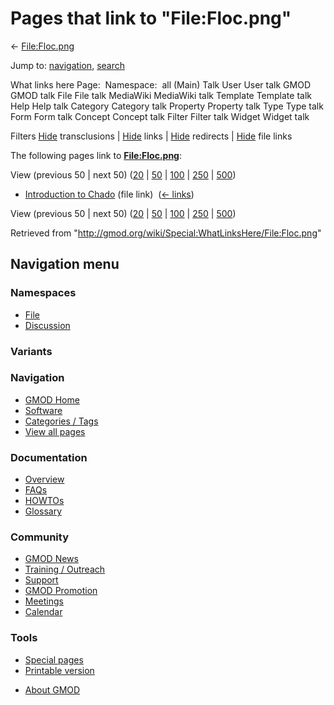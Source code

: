 <div id="mw-page-base" class="noprint">

</div>

<div id="mw-head-base" class="noprint">

</div>

<div id="content" class="mw-body" role="main">

<span id="top"></span>

<div id="mw-js-message" style="display:none;">

</div>



# <span dir="auto">Pages that link to "File:Floc.png"</span>

<div id="bodyContent">

<div id="contentSub">

← [File:Floc.png](/wiki/File:Floc.png "File:Floc.png")

</div>

<div id="jump-to-nav" class="mw-jump">

Jump to: [navigation](#mw-navigation), [search](#p-search)

</div>

<div id="mw-content-text">

What links here Page:  Namespace:  all (Main) Talk User User talk GMOD
GMOD talk File File talk MediaWiki MediaWiki talk Template Template talk
Help Help talk Category Category talk Property Property talk Type Type
talk Form Form talk Concept Concept talk Filter Filter talk Widget
Widget talk

Filters
[Hide](/mediawiki/index.php?title=Special:WhatLinksHere/File:Floc.png&hidetrans=1 "Special:WhatLinksHere/File:Floc.png")
transclusions \|
[Hide](/mediawiki/index.php?title=Special:WhatLinksHere/File:Floc.png&hidelinks=1 "Special:WhatLinksHere/File:Floc.png")
links \|
[Hide](/mediawiki/index.php?title=Special:WhatLinksHere/File:Floc.png&hideredirs=1 "Special:WhatLinksHere/File:Floc.png")
redirects \|
[Hide](/mediawiki/index.php?title=Special:WhatLinksHere/File:Floc.png&hideimages=1 "Special:WhatLinksHere/File:Floc.png")
file links

The following pages link to
**[File:Floc.png](/wiki/File:Floc.png "File:Floc.png")**:

View (previous 50 \| next 50)
([20](/mediawiki/index.php?title=Special:WhatLinksHere/File:Floc.png&limit=20 "Special:WhatLinksHere/File:Floc.png")
\|
[50](/mediawiki/index.php?title=Special:WhatLinksHere/File:Floc.png&limit=50 "Special:WhatLinksHere/File:Floc.png")
\|
[100](/mediawiki/index.php?title=Special:WhatLinksHere/File:Floc.png&limit=100 "Special:WhatLinksHere/File:Floc.png")
\|
[250](/mediawiki/index.php?title=Special:WhatLinksHere/File:Floc.png&limit=250 "Special:WhatLinksHere/File:Floc.png")
\|
[500](/mediawiki/index.php?title=Special:WhatLinksHere/File:Floc.png&limit=500 "Special:WhatLinksHere/File:Floc.png"))

- [Introduction to
  Chado](/wiki/Introduction_to_Chado "Introduction to Chado") (file
  link) ‎ <span class="mw-whatlinkshere-tools">([←
  links](/mediawiki/index.php?title=Special:WhatLinksHere&target=Introduction+to+Chado "Special:WhatLinksHere"))</span>

View (previous 50 \| next 50)
([20](/mediawiki/index.php?title=Special:WhatLinksHere/File:Floc.png&limit=20 "Special:WhatLinksHere/File:Floc.png")
\|
[50](/mediawiki/index.php?title=Special:WhatLinksHere/File:Floc.png&limit=50 "Special:WhatLinksHere/File:Floc.png")
\|
[100](/mediawiki/index.php?title=Special:WhatLinksHere/File:Floc.png&limit=100 "Special:WhatLinksHere/File:Floc.png")
\|
[250](/mediawiki/index.php?title=Special:WhatLinksHere/File:Floc.png&limit=250 "Special:WhatLinksHere/File:Floc.png")
\|
[500](/mediawiki/index.php?title=Special:WhatLinksHere/File:Floc.png&limit=500 "Special:WhatLinksHere/File:Floc.png"))

</div>

<div class="printfooter">

Retrieved from
"<http://gmod.org/wiki/Special:WhatLinksHere/File:Floc.png>"

</div>

<div id="catlinks" class="catlinks catlinks-allhidden">

</div>

<div class="visualClear">

</div>

</div>

</div>

<div id="mw-navigation">

## Navigation menu

<div id="mw-head">



<div id="left-navigation">

<div id="p-namespaces" class="vectorTabs" role="navigation"
aria-labelledby="p-namespaces-label">

### Namespaces

- <span id="ca-nstab-image"><a href="/wiki/File:Floc.png" accesskey="c"
  title="View the file page [c]">File</a></span>
- <span id="ca-talk"><a
  href="/mediawiki/index.php?title=File_talk:Floc.png&amp;action=edit&amp;redlink=1"
  accesskey="t"
  title="Discussion about the content page [t]">Discussion</a></span>

</div>

<div id="p-variants" class="vectorMenu emptyPortlet" role="navigation"
aria-labelledby="p-variants-label">

### 

### Variants[](#)

<div class="menu">

</div>

</div>

</div>





</div>

</div>

</div>

<div id="mw-panel">

<div id="p-logo" role="banner">

<a href="/wiki/Main_Page"
style="background-image: url(http://gmod.org/images/GMOD-cogs.png);"
title="Visit the main page"></a>

</div>

<div id="p-Navigation" class="portal" role="navigation"
aria-labelledby="p-Navigation-label">

### Navigation

<div class="body">

- <span id="n-GMOD-Home">[GMOD Home](/wiki/Main_Page)</span>
- <span id="n-Software">[Software](/wiki/GMOD_Components)</span>
- <span id="n-Categories-.2F-Tags">[Categories /
  Tags](/wiki/Categories)</span>
- <span id="n-View-all-pages">[View all
  pages](/wiki/Special:AllPages)</span>

</div>

</div>

<div id="p-Documentation" class="portal" role="navigation"
aria-labelledby="p-Documentation-label">

### Documentation

<div class="body">

- <span id="n-Overview">[Overview](/wiki/Overview)</span>
- <span id="n-FAQs">[FAQs](/wiki/Category:FAQ)</span>
- <span id="n-HOWTOs">[HOWTOs](/wiki/Category:HOWTO)</span>
- <span id="n-Glossary">[Glossary](/wiki/Glossary)</span>

</div>

</div>

<div id="p-Community" class="portal" role="navigation"
aria-labelledby="p-Community-label">

### Community

<div class="body">

- <span id="n-GMOD-News">[GMOD News](/wiki/GMOD_News)</span>
- <span id="n-Training-.2F-Outreach">[Training /
  Outreach](/wiki/Training_and_Outreach)</span>
- <span id="n-Support">[Support](/wiki/Support)</span>
- <span id="n-GMOD-Promotion">[GMOD
  Promotion](/wiki/GMOD_Promotion)</span>
- <span id="n-Meetings">[Meetings](/wiki/Meetings)</span>
- <span id="n-Calendar">[Calendar](/wiki/Calendar)</span>

</div>

</div>

<div id="p-tb" class="portal" role="navigation"
aria-labelledby="p-tb-label">

### Tools

<div class="body">

- <span id="t-specialpages"><a href="/wiki/Special:SpecialPages" accesskey="q"
  title="A list of all special pages [q]">Special pages</a></span>
- <span id="t-print"><a
  href="/mediawiki/index.php?title=Special:WhatLinksHere/File:Floc.png&amp;printable=yes"
  rel="alternate" accesskey="p"
  title="Printable version of this page [p]">Printable version</a></span>

</div>

</div>

</div>

</div>

<div id="footer" role="contentinfo">

- <span id="footer-places-about">[About
  GMOD](/wiki/GMOD:About "GMOD:About")</span>

<!-- -->






</div>
